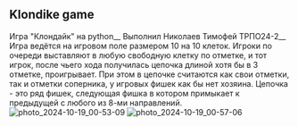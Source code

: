 ## Klondike game
Игра "Клондайк" на python__
Выполнил Николаев Тимофей ТРПО24-2__
Игра ведётся на игровом поле размером 10 на 10 клеток. Игроки по очереди выставляют в любую свободную клетку по отметке, и тот игрок, после чьего хода получилась цепочка длиной хотя бы в 3 отметке, проигрывает. При этом в цепочке считаются как свои отметки, так и отметки соперника, 
у игровых фишек как бы нет хозяина. Цепочка - это ряд фишек, следующая фишка в котором примыкает к предыдущей с любого из 8-ми направлений.
![photo_2024-10-19_00-53-09](https://github.com/user-attachments/assets/e1b382b3-75cd-472c-bd9c-d183d23ae379)
![photo_2024-10-19_00-57-06](https://github.com/user-attachments/assets/d5e77528-7ef7-4ac2-8fa4-4d4935e09d61)
